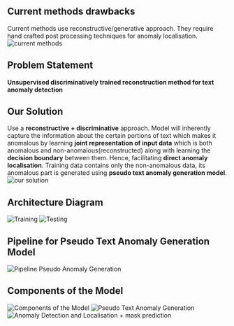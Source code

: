 ## Current methods drawbacks
Current methods use reconstructive/generative approach. They require hand crafted post processing techniques for anomaly localisation.
![current methods](https://github.com/kalbishnoi/Unsupervised-text-anomaly-detection/assets/140685270/7b9c8a35-da2a-4402-acc0-082dc13e463e)
## Problem Statement
**Unsupervised discriminatively trained reconstruction method for text anomaly detection**
## Our Solution
Use a **reconstructive + discriminative** approach. 
Model will inherently capture the information about the certain portions of text which makes it anomalous by learning **joint representation of input data** which is both anomalous and non-anomalous(reconstructed) along with learning the **decision boundary** between them. 
Hence, facilitating **direct anomaly localisation**.
Training data contains only the non-anomalous data, its anomalous part is generated using **pseudo text anomaly generation model**.
![our solution](https://github.com/kalbishnoi/Unsupervised-text-anomaly-detection/assets/140685270/85296d5a-a3cb-40bf-93d0-b64cd7be87f1)
## Architecture Diagram
![Training](https://github.com/kalbishnoi/Unsupervised-text-anomaly-detection/assets/140685270/fe891fea-fceb-4028-be4c-6d5e9b16fe45)
![Testing](https://github.com/kalbishnoi/Unsupervised-text-anomaly-detection/assets/140685270/8b8f5f01-bd08-4e27-8f76-1f442a133767)
## Pipeline for Pseudo Text Anomaly Generation Model
![Pipeline Pseudo Anomaly Generation](https://github.com/kalbishnoi/Unsupervised-text-anomaly-detection/assets/140685270/1e3806ca-8d63-43df-87db-7e418260002e)
## Components of the Model
![Components of the Model](https://github.com/kalbishnoi/Unsupervised-text-anomaly-detection/assets/140685270/863d6c7a-65d4-42a1-8a7b-68402e9ec179)
![Pseudo Text Anomaly Generation](https://github.com/kalbishnoi/Unsupervised-text-anomaly-detection/assets/140685270/f9f2ac5a-6bf5-4750-a899-f048f664febe)
![Anomaly Detection and Localisation + mask prediction](https://github.com/kalbishnoi/Unsupervised-text-anomaly-detection/assets/140685270/7e339b2e-71fd-4383-ac14-59cc1de7a00f)


